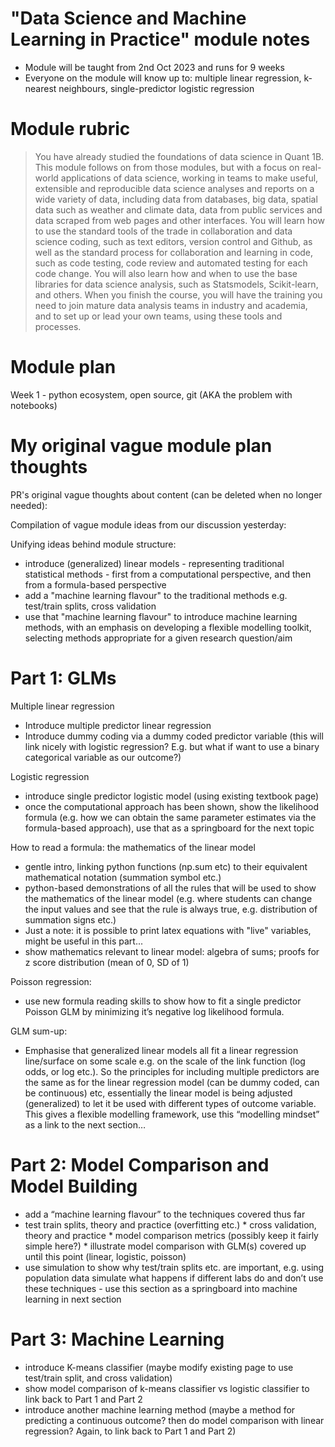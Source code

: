 # "Data Science and Machine Learning in Practice" module notes
- Module will be taught from 2nd Oct 2023 and runs for 9 weeks
- Everyone  on the module will know up to: multiple linear regression, 
k-nearest neighbours, single-predictor logistic regression

# Module rubric

> You have already studied the foundations of data science in Quant 1B.
> This module follows on from those modules, but with a focus on real-world 
> applications of data science, working in teams to make useful, extensible and 
> reproducible data science analyses and reports on a wide variety of data, 
> including data from databases, big data, spatial data such as weather and 
> climate data, data from public services and data scraped from web pages and 
> other interfaces.  You will learn how to use the standard tools of the trade in
> collaboration and data science coding, such as text editors, version control 
> and Github, as well as the standard process for collaboration and learning in 
> code, such as code testing, code review and automated testing for each code 
> change.  You will also learn how and when to use the base libraries for data 
> science analysis, such as Statsmodels, Scikit-learn, and others.  When you 
> finish the course, you will have the training you need to join mature data
> analysis teams in industry and academia, and to set up or lead your own teams,
> using these tools and processes.

# Module plan

Week 1 - python ecosystem, open source, git (AKA the problem with notebooks)

# My original vague module plan thoughts

PR's original vague thoughts about content (can be deleted when no longer 
needed):

Compilation of vague module ideas from our discussion yesterday:

Unifying ideas behind module structure: 
- introduce (generalized) linear models - representing traditional 
statistical methods - first from a computational perspective, and
then from a formula-based perspective
- add a "machine learning flavour" to the traditional methods e.g. 
test/train splits, cross validation
- use that "machine learning flavour" to introduce machine learning
methods, with an emphasis on developing a flexible modelling toolkit,
selecting methods appropriate for a given research question/aim
               
# Part 1: GLMs

Multiple linear regression
- Introduce multiple predictor linear regression
- Introduce dummy coding via a dummy coded predictor variable (this
 will link nicely with logistic regression? E.g. but what if want to use
a binary categorical variable as our outcome?)

Logistic regression
- introduce single predictor logistic model (using existing textbook page)
- once the computational approach has been shown, show the likelihood
 formula (e.g. how we can obtain the same parameter estimates via the 
formula-based approach), use that as a springboard for the next topic
                 
How to read a formula: the mathematics of the linear model
- gentle intro, linking python functions (np.sum etc) to their
 equivalent mathematical notation (summation symbol etc.)
- python-based demonstrations of all the rules that will be used to
 show the mathematics of the linear model (e.g. where students can
 change the input values and see that the rule is always true, e.g.
 distribution of summation signs etc.)
- Just a note: it is possible to print latex equations with "live"
 variables, might be useful in this part...
- show mathematics relevant to linear model: algebra of sums; 
 proofs for z score distribution (mean of 0, SD of 1)
                 
Poisson regression: 
* use new formula reading skills to show how to fit a single predictor 
Poisson GLM by minimizing it’s negative log likelihood formula.

GLM sum-up:
* Emphasise that generalized linear models all fit a linear regression line/surface on some scale
e.g. on the scale of the link function (log odds, or log etc.). So the principles for including
multiple predictors are the same as for the linear regression model (can be dummy coded,
can be continuous) etc, essentially the linear model is being adjusted (generalized) to let
it be used with different types of outcome variable. This gives a flexible modelling framework,
use this “modelling mindset” as a link to the next section…
               
# Part 2: Model Comparison and Model Building 

* add a “machine learning flavour” to the techniques covered thus far
* test train splits, theory and practice (overfitting etc.)
               * cross validation, theory and practice
               * model comparison metrics (possibly keep it fairly simple here?)
               * illustrate model comparison with GLM(s) covered up until this point 
  (linear, logistic, poisson)
* use simulation to show why test/train splits etc. are important, e.g.
   using population data simulate what happens if different labs do and
   don’t use these techniques
               - use this section as a springboard into machine learning in next section
               
# Part 3: Machine Learning
*  introduce K-means classifier (maybe modify existing page to use test/train split,
and cross validation)
* show model comparison of k-means classifier vs logistic classifier to link
back to Part 1 and Part 2
* introduce another machine learning method (maybe a method for 
predicting a continuous outcome? then do model comparison with 
linear regression? Again, to link back to Part 1 and Part 2)
